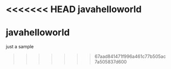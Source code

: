 <<<<<<< HEAD
javahelloworld
=======
# javahelloworld
just a sample
>>>>>>> 67aad841471f996a461c77b505ac7a505837d600
